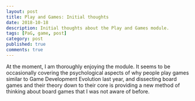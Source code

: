 ```yaml
---
layout: post
title: Play and Games: Initial thoughts
date: 2018-10-18
description: Initial thoughts about the Play and Games module.
tags: [PaG, game, post]
category: post
published: true
comments: true
---
```

At the moment, I am thoroughly enjoying the module. It seems to be occasionally covering the psychological aspects of why people play games similar to Game Development Evolution last year, and dissecting board games and their theory down to their core is providing a new method of thinking about board games that I was not aware of before.